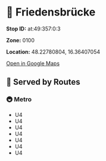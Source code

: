 # 🚉 Friedensbrücke


**Stop ID:** at:49:357:0:3

**Zone:** 0100

**Location:** 48.22780804, 16.36407054

[Open in Google Maps](https://www.google.com/maps?q=48.22780804,16.36407054)

## 🚆 Served by Routes

### 🚇 Metro
- U4
- U4
- U4
- U4
- U4
- U4
- U4